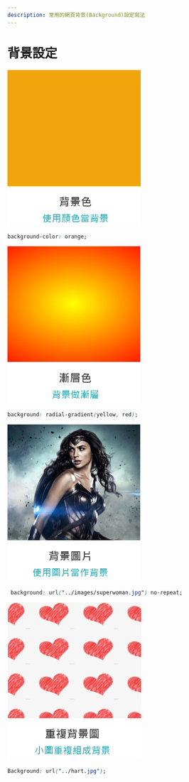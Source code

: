 ```yaml
---
description: 常用的網頁背景(Background)設定寫法
---
```


# 背景設定

![](.gitbook/assets/image%20%2814%29.png)

```css
background-color: orange;
```

![](.gitbook/assets/image%20%286%29.png)

```css
background: radial-gradient(yellow, red);
```

![](.gitbook/assets/image%20%2823%29.png)

```css
 background: url("../images/superwoman.jpg") no-repeat;
```

![](.gitbook/assets/image%20%2822%29.png)

```css
Background: url("../hart.jpg");
```

